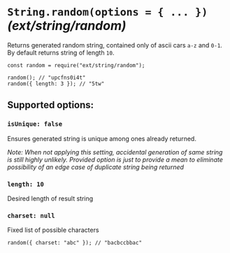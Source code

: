 `String.random(options = { ... })` *(ext/string/random)*
========================================================

Returns generated random string, contained only of ascii cars `a-z` and `0-1`. By default returns string of length `10`.

    const random = require("ext/string/random");

    random(); // "upcfns0i4t"
    random({ length: 3 }); // "5tw"

Supported options:
------------------

### `isUnique: false`

Ensures generated string is unique among ones already returned.

*Note: When not applying this setting, accidental generation of same string is still highly unlikely. Provided option is just to provide a mean to eliminate possibility of an edge case of duplicate string being returned*

### `length: 10`

Desired length of result string

### `charset: null`

Fixed list of possible characters

    random({ charset: "abc" }); // "bacbccbbac"
